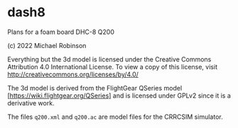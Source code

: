 # dash8
Plans for a foam board DHC-8 Q200


(c) 2022 Michael Robinson

Everything but the 3d model is licensed under the Creative Commons Attribution 4.0 International License. To view a copy of this license, visit http://creativecommons.org/licenses/by/4.0/

The 3d model is derived from the FlightGear QSeries model [https://wiki.flightgear.org/QSeries] and is licensed under GPLv2 since it is a derivative work.

The files `q200.xml` and `q200.ac` are model files for the CRRCSIM simulator.
